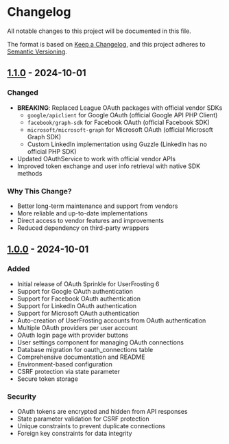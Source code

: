 # Changelog

All notable changes to this project will be documented in this file.

The format is based on [Keep a Changelog](https://keepachangelog.com/en/1.0.0/),
and this project adheres to [Semantic Versioning](https://semver.org/spec/v2.0.0.html).

## [1.1.0] - 2024-10-01

### Changed
- **BREAKING**: Replaced League OAuth packages with official vendor SDKs
  - `google/apiclient` for Google OAuth (official Google API PHP Client)
  - `facebook/graph-sdk` for Facebook OAuth (official Facebook SDK)
  - `microsoft/microsoft-graph` for Microsoft OAuth (official Microsoft Graph SDK)
  - Custom LinkedIn implementation using Guzzle (LinkedIn has no official PHP SDK)
- Updated OAuthService to work with official vendor APIs
- Improved token exchange and user info retrieval with native SDK methods

### Why This Change?
- Better long-term maintenance and support from vendors
- More reliable and up-to-date implementations
- Direct access to vendor features and improvements
- Reduced dependency on third-party wrappers

## [1.0.0] - 2024-10-01

### Added
- Initial release of OAuth Sprinkle for UserFrosting 6
- Support for Google OAuth authentication
- Support for Facebook OAuth authentication
- Support for LinkedIn OAuth authentication
- Support for Microsoft OAuth authentication
- Auto-creation of UserFrosting accounts from OAuth authentication
- Multiple OAuth providers per user account
- OAuth login page with provider buttons
- User settings component for managing OAuth connections
- Database migration for oauth_connections table
- Comprehensive documentation and README
- Environment-based configuration
- CSRF protection via state parameter
- Secure token storage

### Security
- OAuth tokens are encrypted and hidden from API responses
- State parameter validation for CSRF protection
- Unique constraints to prevent duplicate connections
- Foreign key constraints for data integrity

[1.1.0]: https://github.com/ssnukala/sprinkle-oauth/releases/tag/v1.1.0
[1.0.0]: https://github.com/ssnukala/sprinkle-oauth/releases/tag/v1.0.0
